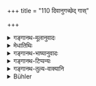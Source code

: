 +++
title = "110 दिवानुगच्छेद् गास्"

+++

<details><summary>गङ्गानथ-मूलानुवादः</summary>

During the day he shall follow those cows, and standing upright, inhale the dust; at night having attended and bowed to them, he shall rest in the ‘Vīrāsana’ posture.—(110)
</details>

<details><summary>मेधातिथिः</summary>

यासां गवां स्थाने वसति ताश् चरितुं गच्छन्तीः पश्चाद् गच्छेत् । तच्छब्देन प्रत्यवमर्शाद् यासां गृहे स्थितस् तासाम् । अन्यासां गच्छन्तीनां न भवत्य् अनुगमनम् । ताभिः समुत्थापितं **रजो** रेणुर् **ऊर्ध्वं** गच्छन् **पिबेत्** । एवं तत्रैव ताभिः सह दिवसं विहृत्य ताभिर् एव सह पुनर् गोष्ठम् आगच्छेत् । **शुश्रूषयित्वा** कण्डूकर्षणरजोपनोदनेनोपगच्छन् । **नमस्कृत्य** जानुशिरसा प्रणामं कृत्वा । **वीरासनो वसेत्** । भित्तिशय्यादाव् अनिषद्य यद् उपविष्टस्यावस्थानं तद् **वीरासनम्** ॥ ११.११० ॥
</details>

<details><summary>गङ्गानथ-भाष्यानुवादः</summary>

When he is living in a cow-pen, he shall follow the cows that live in that pen, when they go out to graze. The use of the pronoun ‘*those*’ implies that he should follow those cows in whose pen he is living; specially as, if he were to go after other cows, this would not mean constant ‘following.’

And while going along he shall inhale the dust raised by the cows.

Having wandered about with the cows, during the day, he should return to the pen with them.

Having ‘*attended to them*’—served them by rubbing their bodies and removed the dust from them; and ‘*having bowed to them*’—kneeling, and with his head down;—‘*he shall rest in the Vīrāsana posture*.’ When one rests, neither on a raised platform nor on a bedstead, but simply by sitting down, it is called the ‘*Vīrāsana*’ *posture*.—(110)
</details>

<details><summary>गङ्गानथ-टिप्पन्यः</summary>

**(verses 11.108-116)  
**

See Explanatory notes for [Verse 11.108].
</details>

<details><summary>गङ्गानथ-तुल्य-वाक्यानि</summary>

**(verses 11.108-116)  
**

See Comparative notes for [Verse 11.108].
</details>

<details><summary>Bühler</summary>

111	During the day he shall follow the cows and, standing upright, inhale the dust (raised by their hoofs); at night, after serving and worshipping them, he shall remain in the (posture, called) virasana.
</details>
